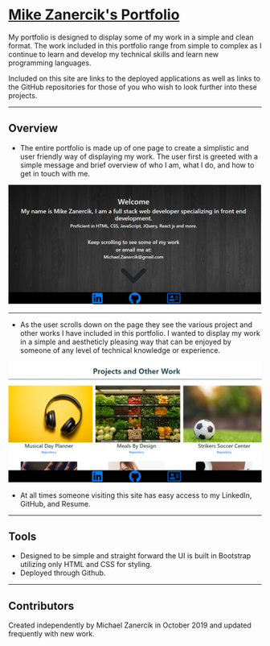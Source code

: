 # [Mike Zanercik's Portfolio](https://mikezanercik.github.io/)
My portfolio is designed to display some of my work in a simple and clean format. The work included in this portfolio range from simple to complex as I continue to learn and develop my technical skills and learn new programming languages. 

Included on this site are links to the deployed applications as well as links to the GitHub repositories for those of you who wish to look further into these projects.

<hr>


## Overview
* The entire portfolio is made up of one page to create a simplistic and user friendly way of displaying my work. The user first is greeted with a simple message and brief overview of who I am, what I do, and how to get in touch with me.

![Screen 1](assets\images\screenCap.PNG)

<hr>

* As the user scrolls down on the page they see the various project and other works I have included in this portfolio. I wanted to display my work in a simple and aestheticly pleasing way that can be enjoyed by someone of any level of technical knowledge or experience. 

![Screen 2](assets\images\projectsCap.PNG)

* At all times someone visiting this site has easy access to my LinkedIn, GitHub, and Resume.

<hr>

## Tools
* Designed to be simple and straight forward the UI is built in Bootstrap utilizing only HTML and CSS for styling. 
* Deployed through Github.

<hr>

## Contributors
Created independently by Michael Zanercik in October 2019 and updated frequently with new work. 